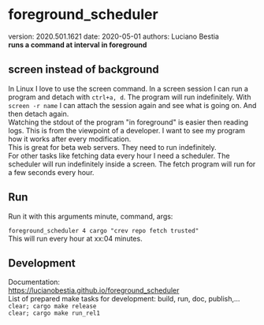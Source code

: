 # foreground_scheduler  

[comment]: # (lmake_readme cargo.toml data start)
version: 2020.501.1621  date: 2020-05-01 authors: Luciano Bestia  
**runs a command at interval in foreground**

[comment]: # (lmake_readme cargo.toml data end)

## screen instead of background

In Linux I love to use the screen command. In a screen session I can run a program
and detach with `ctrl+a, d`.
The program will run indefinitely. With `screen -r name` I can attach the session again and see
what is going on. And then detach again.  
Watching the stdout of the program "in foreground" is easier then reading logs. This is from the viewpoint of a developer. I want to see my program how it works after every modification.  
This is great for beta web servers. They need to run indefinitely.  
For other tasks like fetching data every hour I need a scheduler. The scheduler will run indefinitely inside a screen. The fetch program will run for a few seconds every hour.  

## Run

Run it with this arguments minute, command, args:  

`foreground_scheduler 4 cargo "crev repo fetch trusted"`  
This will run every hour at xx:04 minutes.  

## Development

Documentation:  
<https://lucianobestia.github.io/foreground_scheduler>  
List of prepared make tasks for development: build, run, doc, publish,...  
`clear; cargo make release`  
`clear; cargo make run_rel1`  
